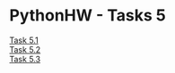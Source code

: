 # PythonHW - Tasks 5
[Task 5.1](1/Task5.1.md)           
[Task 5.2](2/Task5.2.md)     
[Task 5.3](3/Task5.3.md)     